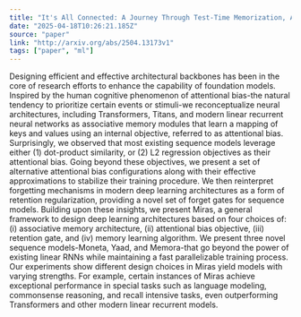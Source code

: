 ```yaml
---
title: "It's All Connected: A Journey Through Test-Time Memorization, Attentional Bias, Retention, and Online Optimization"
date: "2025-04-18T10:26:21.185Z"
source: "paper"
link: "http://arxiv.org/abs/2504.13173v1"
tags: ["paper", "ml"]
---
```


Designing efficient and effective architectural backbones has been in the core of research efforts to enhance the capability of foundation models. Inspired by the human cognitive phenomenon of attentional bias-the natural tendency to prioritize certain events or stimuli-we reconceptualize neural architectures, including Transformers, Titans, and modern linear recurrent neural networks as associative memory modules that learn a mapping of keys and values using an internal objective, referred to as attentional bias. Surprisingly, we observed that most existing sequence models leverage either (1) dot-product similarity, or (2) L2 regression objectives as their attentional bias. Going beyond these objectives, we present a set of alternative attentional bias configurations along with their effective approximations to stabilize their training procedure. We then reinterpret forgetting mechanisms in modern deep learning architectures as a form of retention regularization, providing a novel set of forget gates for sequence models. Building upon these insights, we present Miras, a general framework to design deep learning architectures based on four choices of: (i) associative memory architecture, (ii) attentional bias objective, (iii) retention gate, and (iv) memory learning algorithm. We present three novel sequence models-Moneta, Yaad, and Memora-that go beyond the power of existing linear RNNs while maintaining a fast parallelizable training process. Our experiments show different design choices in Miras yield models with varying strengths. For example, certain instances of Miras achieve exceptional performance in special tasks such as language modeling, commonsense reasoning, and recall intensive tasks, even outperforming Transformers and other modern linear recurrent models.
